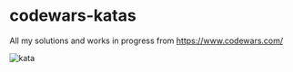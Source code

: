 # codewars-katas
All my solutions and works in progress from https://www.codewars.com/

![kata](https://www.codewars.com/users/HumanJBooF/badges/large)